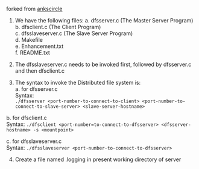 forked from [ankscircle](https://github.com/ankscircle/Distributed-FileSystem) 

1. We have the following files: 
  a. dfsserver.c (The Master Server Program)  
  b. dfsclient.c (The Client Program)  
  c. dfsslaveserver.c (The Slave Server Program)  
  d. Makefile  
  e. Enhancement.txt  
  f. README.txt  

2. The dfsslaveserver.c needs to be invoked first, followed by dfsserver.c and then dfsclient.c 

3. The syntax to invoke the Distributed file system is:  
  a. for dfsserver.c   
  Syntax:    
  `./dfsserver <port-number-to-connect-to-client> <port-number-to-connect-to-slave-server> <slave-server-hostname>`  

  b. for dfsclient.c  
  Syntax: 
  `./dfsclient <port-number=to-connect-to-dfsserver> <dfsserver-hostname> -s <mountpoint> `

  c. for dfsslaveserver.c  
  Syntax: 
  `./dfsslaveserver <port-number-to-connect-to-dfsserver> `
  
4. Create a file named .logging in present working directory of server


